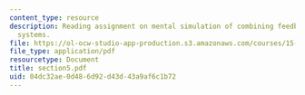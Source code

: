 ```yaml
---
content_type: resource
description: Reading assignment on mental simulation of combining feedback in first-order
  systems.
file: https://ol-ocw-studio-app-production.s3.amazonaws.com/courses/15-988-system-dynamics-self-study-fall-1998-spring-1999/04dc32ae0d486d92d43d43a9af6c1b72_section5.pdf
file_type: application/pdf
resourcetype: Document
title: section5.pdf
uid: 04dc32ae-0d48-6d92-d43d-43a9af6c1b72
---
```

